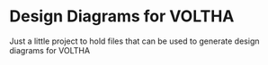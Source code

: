 # Design Diagrams for VOLTHA
Just a little project to hold files that can be used to generate design
diagrams for VOLTHA
